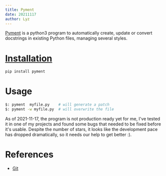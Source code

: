 ```yaml
---
title: Pyment
date: 20211117
author: Lyz
---
```


[Pyment](https://github.com/dadadel/pyment) is a python3 program to
automatically create, update or convert docstrings in existing Python files,
managing several styles.

# [Installation](https://github.com/dadadel/pyment#id3)

```bash
pip install pyment
```

# Usage

```bash
$: pyment  myfile.py    # will generate a patch
$: pyment -w myfile.py  # will overwrite the file
```

As of 2021-11-17, the program is not production ready yet for me, I've tested it
in one of my projects and found some bugs that needed to be fixed before it's
usable. Despite the number of stars, it looks like the development pace has
dropped dramatically, so it needs our help to get better :).

# References

* [Git](https://github.com/dadadel/pyment)

